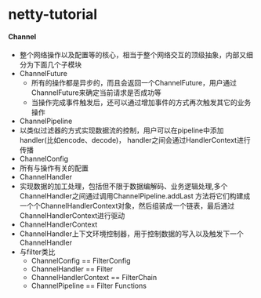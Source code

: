 # netty-tutorial
#### Channel
  + 整个网络操作以及配置等的核心，相当于整个网络交互的顶级抽象，内部又细分为下面几个子模块
  + ChannelFuture
    + 所有的操作都是异步的，而且会返回一个ChannelFuture，用户通过ChannelFuture来确定当前请求是否成功等
    + 当操作完成事件触发后，还可以通过增加事件的方式再次触发其它的业务操作
  + ChannelPipeline
   + 以类似过滤器的方式实现数据流的控制，用户可以在pipeline中添加handler(比如encode、decode)，
      handler之间会通过HandlerContext进行传播
  + ChannelConfig
   + 所有与操作有关的配置 
  + ChannelHandler  
   + 实现数据的加工处理，包括但不限于数据编解码、业务逻辑处理,多个ChannelHandler之间通过调用ChannelPipeline.addLast
     方法将它们构建成一个个ChannelHandlerContext对象，然后组装成一个链表，最后通过ChannelHandlerContext进行驱动
  + ChannelHandlerContext
   + ChannelHandler上下文环境控制器，用于控制数据的写入以及触发下一个ChannelHandler
  + 与filter类比
    + ChannelConfig == FilterConfig
    + ChannelHandler == Filter
    + ChannelHandlerContext == FilterChain
    + ChannelPipeline == Filter Functions